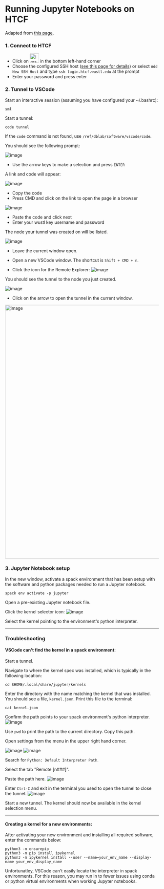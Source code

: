# Running Jupyter Notebooks on HTCF
Adapted from [this page](https://kb.uconn.edu/space/SH/26626326576/Visual+Studio+Code+(VSCode)+Guide#:~:text=A%20common%20method%20of%20using,standard%20SLURM%20job%20scheduling%20process).

### 1. Connect to HTCF
- Click on <img width="30" alt="image" src="https://github.com/dbaldridge-lab/htcf/assets/50468813/0c830769-0088-42b5-9a32-17689f942d5e"> in the bottom left-hand corner
- Choose the configured SSH host ([see this page for details](https://github.com/dbaldridge-lab/htcf/blob/main/vscode.md)) or select `Add New SSH Host` and type `ssh login.htcf.wustl.edu` at the prompt
- Enter your password and press enter

### 2. Tunnel to VSCode

Start an interactive session (assuming you have configured your ~/.bashrc):
```
sml
```

Start a tunnel:
```
code tunnel
```
If the `code` command is not found, use `/ref/dblab/software/vscode/code`.

You should see the following prompt:

![image](https://github.com/dbaldridge-lab/htcf/assets/50468813/030b9235-2420-4d48-ad5f-2ce31d95c252)

 - Use the arrow keys to make a selection and press `ENTER`
   
 A link and code will appear:

 ![image](https://github.com/dbaldridge-lab/htcf/assets/50468813/169cc694-46b8-480b-9788-86fdfbd6e4b9)

 - Copy the code
 - Press CMD and click on the link to open the page in a browser

   
 ![image](https://github.com/dbaldridge-lab/htcf/assets/50468813/85ca0ab3-72c7-45db-aa22-f1e5ca4678ff)
 - Paste the code and click next
 - Enter your wustl key username and password


The node your tunnel was created on will be listed. 

![image](https://github.com/dbaldridge-lab/htcf/assets/50468813/c316ddb8-56fb-466f-a112-74ebbad6c647)

- Leave the current window open. 
- Open a new VSCode window. The shortcut is `Shift + CMD + n`.

- Click the icon for the Remote Explorer:
![image](https://github.com/dbaldridge-lab/htcf/assets/50468813/02779d19-a100-43ad-8e23-26f15c17463a)

You should see the tunnel to the node you just created.

![image](https://github.com/dbaldridge-lab/htcf/assets/50468813/295da8d0-444b-4a12-8cfa-f5a0a784e3bb)

- Click on the arrow to open the tunnel in the current window.

<img width="830" alt="image" src="https://github.com/dbaldridge-lab/htcf/assets/50468813/35b5527f-93ba-4359-98ff-be02d37100e2">


### 3. Jupyter Notebook setup

In the new window, activate a spack environment that has been setup with the software and python packages needed to run a Jupyter notebook. 
```
spack env activate -p jupyter
```

Open a pre-existing Jupyter notebook file.

Click the kernel selector icon:
![image](https://github.com/dbaldridge-lab/htcf/assets/50468813/bf38db53-b56f-4107-907e-65aa8b159be4)

Select the kernel pointing to the environment's python interpreter.

---
### Troubleshooting

#### VSCode can't find the kernel in a spack environment:
Start a tunnel.

Navigate to where the kernel spec was installed, which is typically in the following location:
```
cd $HOME/.local/share/jupyter/kernels
```

Enter the directory with the name matching the kernel that was installed. You should see a file, `kernel.json`. Print this file to the terminal:
```
cat kernel.json
```

Confirm the path points to your spack environment's python interpreter.
![image](https://github.com/user-attachments/assets/978a628d-a739-43aa-946c-fc383c09b6d8)

Use `pwd` to print the path to the current directory. Copy this path.

Open settings from the menu in the upper right hand corner. 

![image](https://github.com/user-attachments/assets/b2326da5-eb31-4c58-bed1-bc2fa39a28ce)
![image](https://github.com/user-attachments/assets/a580f78b-43b8-4d46-8f08-cb23aa93e38f)

Search for `Python: Default Interpreter Path`. 

Select the tab "Remote [n###]".

Paste the path here.
![image](https://github.com/user-attachments/assets/e04aa94b-2e82-4dd1-ad2f-bef40bd88ee0)

Enter `Ctrl-C` and exit in the terminal you used to open the tunnel to close the tunnel.
![image](https://github.com/user-attachments/assets/64184a69-178f-4897-8da0-2457a10c39ca)

Start a new tunnel. The kernel should now be available in the kernel selection menu.

---

#### Creating a kernel for a new environments:

After activating your new environment and installing all required software, enter the commands below: 

```
python3 -m ensurepip
python3 -m pip install ipykernel
python3 -m ipykernel install --user --name=your_env_name --display-name your_env_display_name
```

Unfortunatley, VSCode can't easily locate the interpreter in spack environments. For this reason, you may run in to fewer issues using conda or python virtual environments when working Jupyter notebooks.






